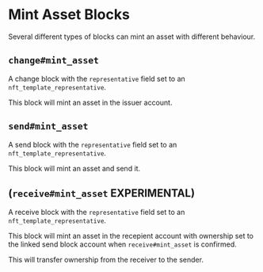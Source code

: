 # Mint Asset Blocks

Several different types of blocks can mint an asset with different behaviour.


## `change#mint_asset`

A change block with the `representative` field set to an `nft_template_representative`.

This block will mint an asset in the issuer account.


## `send#mint_asset`

A send block with the `representative` field set to an `nft_template_representative`.

This block will mint an asset and send it.


## (`receive#mint_asset` **EXPERIMENTAL**)

A receive block with the `representative` field set to an `nft_template_representative`.

This block will mint an asset in the recepient account with ownership set to the linked send block account when `receive#mint_asset` is confirmed.

This will transfer ownership from the receiver to the sender.

